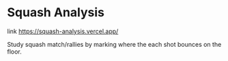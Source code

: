 # Squash Analysis

link https://squash-analysis.vercel.app/

Study squash match/rallies by marking where the each shot bounces on the floor.
